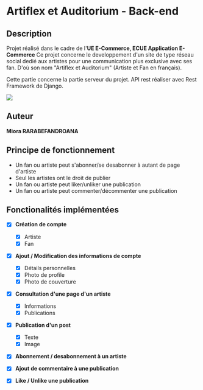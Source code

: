 # Artiflex et Auditorium - Back-end
## Description
Projet réalisé dans le cadre de l'**UE E-Commerce, ECUE Application E-Commerce**
Ce projet concerne le developpement d'un site de type réseau social dedié aux artistes pour une communication plus exclusive avec ses fan. D'où son nom "Artiflex et Auditorium" (Artiste et Fan en français).

Cette partie concerne la partie serveur du projet. API rest réaliser avec Rest Framework de Django.

![](https://www.django-rest-framework.org/img/logo.png)

## Auteur
**Miora RARABEFANDROANA**

## Principe de fonctionnement
- Un fan ou artiste peut s'abonner/se desabonner à autant de page d'artiste
- Seul les artistes ont le droit de publier
- Un fan ou artiste peut liker/unliker une publication
- Un fan ou artiste peut commenter/décommenter une publication

## Fonctionalités implémentées

- [x] **Création de compte**
    - [x] Artiste
    - [x] Fan

- [x] **Ajout / Modification des informations de compte**
    - [x] Détails personnelles
    - [x] Photo de profile
    - [x] Photo de couverture

- [x] **Consultation d'une page d'un artiste**
    - [x] Informations
    - [x] Publications

- [x] **Publication d'un post**
    - [x] Texte
    - [x] Image

- [x] **Abonnement / desabonnement à un artiste**
- [x] **Ajout de commentaire à une publication**

- [x] **Like / Unlike une publication**
